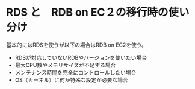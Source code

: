 # RDS と　RDB on EC２の移行時の使い分け
基本的にはRDSを使うが以下の場合はRDB on EC2を使う。
- RDSが対応していないRDBやバージョンを使いたい場合
- 最大CPU数やメモリサイズが不足する場合
- メンテナンス時間を完全にコントロールしたい場合
- OS（カーネル）に何か特殊な設定が必要な場合
